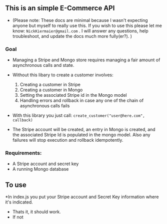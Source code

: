 ## This is an simple E-Commerce API

* (Please note: These docs are minimal because I wasn't expecting anyone but myself to really use this.
If you wish to use this please let me know: `NickKiermaier@gmail.com` .  I will answer any questions, help troubleshoot, and update the docs much more fully(er?). )


### Goal
* Managing a Stripe and Mongo store requires managing a fair amount of asynchronous calls and state.
* Without this libary to  create a customer involves:
  1. Creating a customer in Stripe
  2. Creating a customer in Mongo
  3. Setting the associated Stripe id in the Mongo model
  4. Handling errors and rollback in case any one of the chain of asynchronous calls fails

* With this library you just call: ` create_customer("user@here.com", callback) `
* The Stripe account will be created, an entry in Mongo is created, and the associated Stripe Id is populated in the  mongo model. Also any failures will stop execution and rollback idempotently.





### Requirements:
* A Stripe account and secret key
* A running Mongo database



## To use
*In index.js you put your Stripe account and Secret Key information where it's indicated.
* Thats it, it should work.
* If not